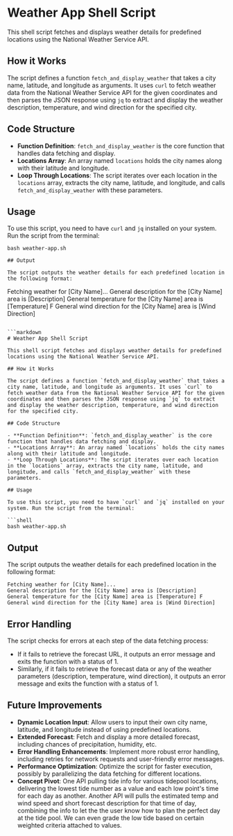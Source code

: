 # Weather App Shell Script

This shell script fetches and displays weather details for predefined locations using the National Weather Service API.

## How it Works

The script defines a function `fetch_and_display_weather` that takes a city name, latitude, and longitude as arguments. It uses `curl` to fetch weather data from the National Weather Service API for the given coordinates and then parses the JSON response using `jq` to extract and display the weather description, temperature, and wind direction for the specified city.

## Code Structure

- **Function Definition**: `fetch_and_display_weather` is the core function that handles data fetching and display.
- **Locations Array**: An array named `locations` holds the city names along with their latitude and longitude.
- **Loop Through Locations**: The script iterates over each location in the `locations` array, extracts the city name, latitude, and longitude, and calls `fetch_and_display_weather` with these parameters.

## Usage

To use this script, you need to have `curl` and `jq` installed on your system. Run the script from the terminal:

```shell
bash weather-app.sh

## Output

The script outputs the weather details for each predefined location in the following format:

```
Fetching weather for [City Name]...
General description for the [City Name] area is [Description]
General temperature for the [City Name] area is [Temperature] F
General wind direction for the [City Name] area is [Wind Direction]
```

```markdown
# Weather App Shell Script

This shell script fetches and displays weather details for predefined locations using the National Weather Service API.

## How it Works

The script defines a function `fetch_and_display_weather` that takes a city name, latitude, and longitude as arguments. It uses `curl` to fetch weather data from the National Weather Service API for the given coordinates and then parses the JSON response using `jq` to extract and display the weather description, temperature, and wind direction for the specified city.

## Code Structure

- **Function Definition**: `fetch_and_display_weather` is the core function that handles data fetching and display.
- **Locations Array**: An array named `locations` holds the city names along with their latitude and longitude.
- **Loop Through Locations**: The script iterates over each location in the `locations` array, extracts the city name, latitude, and longitude, and calls `fetch_and_display_weather` with these parameters.

## Usage

To use this script, you need to have `curl` and `jq` installed on your system. Run the script from the terminal:

```shell
bash weather-app.sh
```

## Output

The script outputs the weather details for each predefined location in the following format:

```
Fetching weather for [City Name]...
General description for the [City Name] area is [Description]
General temperature for the [City Name] area is [Temperature] F
General wind direction for the [City Name] area is [Wind Direction]
```

## Error Handling

The script checks for errors at each step of the data fetching process:
- If it fails to retrieve the forecast URL, it outputs an error message and exits the function with a status of 1.
- Similarly, if it fails to retrieve the forecast data or any of the weather parameters (description, temperature, wind direction), it outputs an error message and exits the function with a status of 1.

## Future Improvements

- **Dynamic Location Input**: Allow users to input their own city name, latitude, and longitude instead of using predefined locations.
- **Extended Forecast**: Fetch and display a more detailed forecast, including chances of precipitation, humidity, etc.
- **Error Handling Enhancements**: Implement more robust error handling, including retries for network requests and user-friendly error messages.
- **Performance Optimization**: Optimize the script for faster execution, possibly by parallelizing the data fetching for different locations.
- **Concept Pivot**: One API pulling tide info for various tidepool locations, delivering the lowest tide number as a value and each low point's time for each day as another. Another API will pulls the estimated temp and wind speed and short forecast description for that time of day, combining the info to let the the user know how to plan the perfect day at the tide pool. We can even grade the low tide based on certain weighted criteria attached to values.
```
